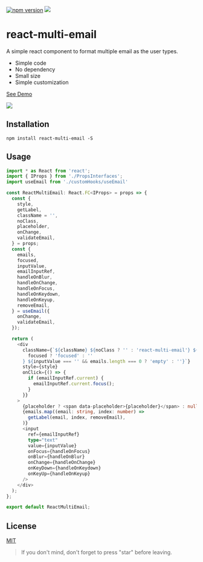 [![npm version](https://badge.fury.io/js/react-multi-email.svg)](https://badge.fury.io/js/react-multi-email)
[![](https://img.shields.io/npm/dm/react-multi-email.svg)](https://www.npmjs.com/package/react-multi-email)

# react-multi-email

A simple react component to format multiple email as the user types.

- Simple code
- No dependency
- Small size
- Simple customization

[See Demo](https://codesandbox.io/s/jpvjk8m5o9)

<img src="https://cdn.rawgit.com/axui/react-multi-email/c3098f94/react-multi-email.gif" />

## Installation

```shell-script
npm install react-multi-email -S
```

## Usage

```typescript jsx
import * as React from 'react';
import { IProps } from './PropsInterfaces';
import useEmail from './customHooks/useEmail'

const ReactMultiEmail: React.FC<IProps> = props => {
  const {
    style,
    getLabel,
    className = '',
    noClass,
    placeholder,
    onChange,
    validateEmail,
  } = props;
  const {
    emails,
    focused,
    inputValue,
    emailInputRef,
    handleOnBlur,
    handleOnChange,
    handleOnFocus,
    handleOnKeydown,
    handleOnKeyup,
    removeEmail,
  } = useEmail({
    onChange,
    validateEmail,
  });

  return (
    <div
      className={`${className} ${noClass ? '' : 'react-multi-email'} ${
        focused ? 'focused' : ''
      } ${inputValue === '' && emails.length === 0 ? 'empty' : ''}`}
      style={style}
      onClick={() => {
        if (emailInputRef.current) {
          emailInputRef.current.focus();
        }
      }}
    >
      {placeholder ? <span data-placeholder>{placeholder}</span> : null}
      {emails.map((email: string, index: number) =>
        getLabel(email, index, removeEmail),
      )}
      <input
        ref={emailInputRef}
        type="text"
        value={inputValue}
        onFocus={handleOnFocus}
        onBlur={handleOnBlur}
        onChange={handleOnChange}
        onKeyDown={handleOnKeydown}
        onKeyUp={handleOnKeyup}
      />
    </div>
  );
};

export default ReactMultiEmail;
```

## License

[MIT](https://opensource.org/licenses/MIT)

> If you don't mind, don't forget to press "star" before leaving.